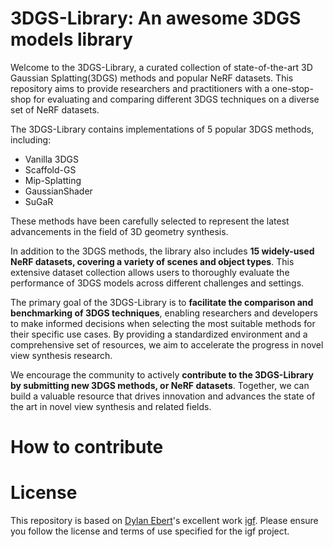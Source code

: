 # 3DGS-Library: An awesome 3DGS models library
Welcome to the 3DGS-Library, a curated collection of state-of-the-art 3D Gaussian Splatting(3DGS) methods and popular NeRF datasets. This repository aims to provide researchers and practitioners with a one-stop-shop for evaluating and comparing different 3DGS techniques on a diverse set of NeRF datasets.

The 3DGS-Library contains implementations of 5 popular 3DGS methods, including:
* Vanilla 3DGS
* Scaffold-GS
* Mip-Splatting
* GaussianShader
* SuGaR

These methods have been carefully selected to represent the latest advancements in the field of 3D geometry synthesis.

In addition to the 3DGS methods, the library also includes **15 widely-used NeRF datasets, covering a variety of scenes and object types**. This extensive dataset collection allows users to thoroughly evaluate the performance of 3DGS models across different challenges and settings.

The primary goal of the 3DGS-Library is to **facilitate the comparison and benchmarking of 3DGS techniques**, enabling researchers and developers to make informed decisions when selecting the most suitable methods for their specific use cases. By providing a standardized environment and a comprehensive set of resources, we aim to accelerate the progress in novel view synthesis research.

We encourage the community to actively **contribute to the 3DGS-Library by submitting new 3DGS methods, or NeRF datasets**. Together, we can build a valuable resource that drives innovation and advances the state of the art in novel view synthesis and related fields.

# How to contribute

# License
This repository is based on [Dylan Ebert](https://huggingface.co/dylanebert)'s excellent work [igf](https://huggingface.co/spaces/dylanebert/igf). Please ensure you follow the license and terms of use specified for the igf project.